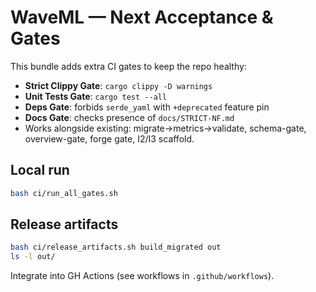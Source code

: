 # WaveML — Next Acceptance & Gates

This bundle adds extra CI gates to keep the repo healthy:
- **Strict Clippy Gate**: `cargo clippy -D warnings`
- **Unit Tests Gate**: `cargo test --all`
- **Deps Gate**: forbids `serde_yaml` with `+deprecated` feature pin
- **Docs Gate**: checks presence of `docs/STRICT-NF.md`
- Works alongside existing: migrate→metrics→validate, schema-gate, overview-gate, forge gate, I2/I3 scaffold.

## Local run
```bash
bash ci/run_all_gates.sh
```

## Release artifacts
```bash
bash ci/release_artifacts.sh build_migrated out
ls -l out/
```

Integrate into GH Actions (see workflows in `.github/workflows`).